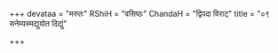 +++
devataa = "मरुतः"
RShiH = "वसिष्ठः"
ChandaH = "द्विपदा विराट्"
title = "०९ सनेम्यस्मद्युयोत दिद्युं"

+++
